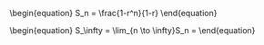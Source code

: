 \begin{equation}
S_n = \frac{1-r^n}{1-r}
\end{equation}

\begin{equation}
S_\infty = \lim_{n \to \infty}S_n = 
\end{equation}